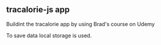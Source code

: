 tracalorie-js app
-----------------

Buildint the tracalorie app by using Brad's course on Udemy

To save data local storage is used.
